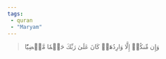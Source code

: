 ```yaml
---
tags: 
 - quran 
 - "Maryam"
---
```


> وَإِن مِّنكُمۡ إِلَّا وَارِدُهَاۚ كَانَ عَلَىٰ رَبِّكَ حَتۡمٗا مَّقۡضِيّٗا

